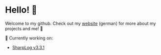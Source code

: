 # Hello! 👋

Welcome to my github. Check out my [website](marvin-fuchs.de) (german) for more about my projects and me! 🚀

🎈 Currently working on:
- [SharpLog v3.3.1](sharplog.marvin-fuchs.de)
